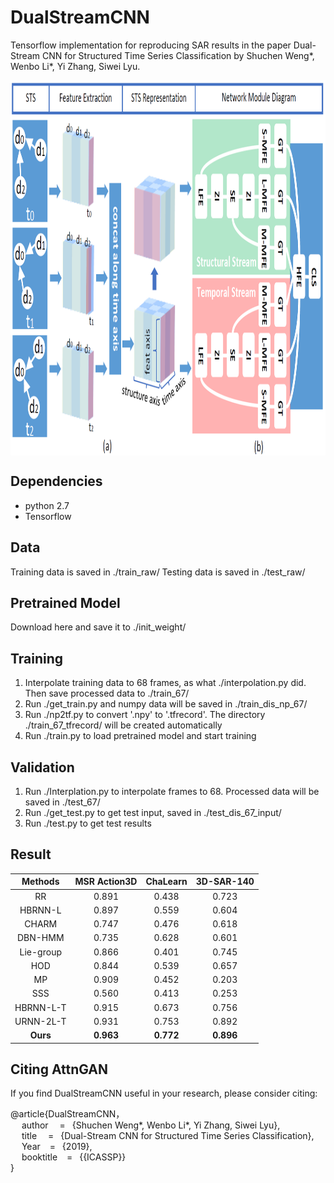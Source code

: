 # DualStreamCNN
Tensorflow implementation for reproducing SAR results in the paper Dual-Stream CNN for Structured Time Series Classification by Shuchen Weng*, Wenbo Li*, Yi Zhang, Siwei Lyu.

 <img src="https://github.com/SCWengTJU/DualStreamCNN/blob/master/Figures/Fig1.png" width = "900" height = "600" align=center />

## Dependencies
* python 2.7  
* Tensorflow  

## Data
Training data is saved in ./train_raw/
Testing data is saved in ./test_raw/

## Pretrained Model
Download here and save it to ./init_weight/

## Training
1. Interpolate training data to 68 frames, as what ./interpolation.py did. Then save processed data to ./train_67/
2. Run ./get_train.py and numpy data will be saved in ./train_dis_np_67/
3. Run ./np2tf.py to convert '.npy' to '.tfrecord'. The directory ./train_67_tfrecord/ will be created automatically
4. Run ./train.py to load pretrained model and start training

## Validation
1. Run ./Interplation.py to interpolate frames to 68. Processed data will be saved in ./test_67/
2. Run ./get_test.py to get test input, saved in ./test_dis_67_input/
3. Run ./test.py to get test results

## Result

| Methods | MSR Action3D | ChaLearn | 3D-SAR-140 |
| :------: | :------: | :------: | :------: |
| RR | 0.891 | 0.438 | 0.723 |
| HBRNN-L | 0.897 | 0.559 | 0.604 |
| CHARM | 0.747 | 0.476 | 0.618 |
| DBN-HMM | 0.735 | 0.628 | 0.601 |
| Lie-group | 0.866 | 0.401 | 0.745 |
| HOD | 0.844 | 0.539 | 0.657 |
| MP | 0.909 | 0.452 | 0.203 |
| SSS | 0.560 | 0.413 | 0.253 |
| HBRNN-L-T | 0.915 | 0.673 | 0.756 |
| URNN-2L-T | 0.931 | 0.753 | 0.892 |
| **Ours** | **0.963** | **0.772** | **0.896** |

## Citing AttnGAN
If you find DualStreamCNN useful in your research, please consider citing:  

@article{DualStreamCNN，</br>
&emsp; author &emsp;=&ensp; {Shuchen Weng*, Wenbo Li*, Yi Zhang, Siwei Lyu},  
&emsp; title &emsp;=&ensp; {Dual-Stream CNN for Structured Time Series Classification},  
&emsp; Year &ensp; = &ensp;{2019},  
&emsp; booktitle &ensp; = &ensp;{{ICASSP}}  
}


